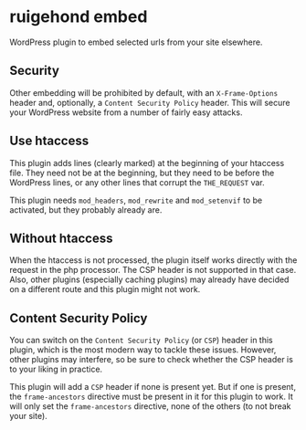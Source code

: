 # ruigehond embed

WordPress plugin to embed selected urls from your site elsewhere.

## Security

Other embedding will be prohibited by default, with an `X-Frame-Options` header and, optionally, a `Content Security Policy` header.
This will secure your WordPress website from a number of fairly easy attacks.

## Use htaccess

This plugin adds lines (clearly marked) at the beginning of your htaccess file.
They need not be at the beginning, but they need to be before the WordPress lines, or any other lines that corrupt the `THE_REQUEST` var.

This plugin needs `mod_headers`, `mod_rewrite` and `mod_setenvif` to be activated, but they probably already are.

## Without htaccess

When the htaccess is not processed, the plugin itself works directly with the request in the php processor.
The CSP header is not supported in that case.
Also, other plugins (especially caching plugins) may already have decided on a different route and this plugin might not work.


## Content Security Policy

You can switch on the `Content Security Policy` (or `CSP`) header in this plugin, which is the most modern way to tackle these issues.
However, other plugins may interfere, so be sure to check whether the CSP header is to your liking in practice.

This plugin will add a `CSP` header if none is present yet.
But if one is present, the `frame-ancestors` directive must be present in it for this plugin to work.
It will only set the `frame-ancestors` directive, none of the others (to not break your site).
